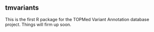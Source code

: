 tmvariants
----------

This is the first R package for the TOPMed Variant Annotation database project. Things will firm up soon.
